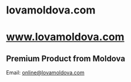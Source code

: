 # lovamoldova.com
# www.lovamoldova.com
## Premium Product from Moldova

Email: online@lovamoldova.com

